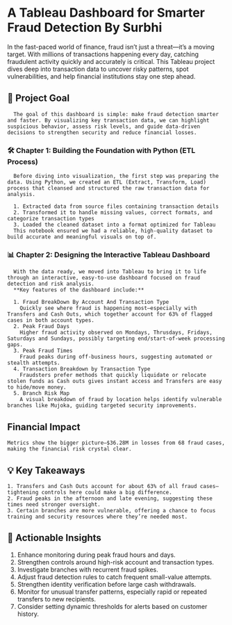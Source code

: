 # **A Tableau Dashboard for Smarter Fraud Detection By Surbhi** 

  In the fast-paced world of finance, fraud isn’t just a threat—it’s a moving target. With millions of transactions happening every day, catching fraudulent activity quickly and accurately is critical. This Tableau project dives deep into transaction data to uncover risky patterns, spot vulnerabilities, and help financial institutions stay one step ahead.
  
  ## 🎯 Project Goal
      The goal of this dashboard is simple: make fraud detection smarter and faster. By visualizing key transaction data, we can highlight suspicious behavior, assess risk levels, and guide data-driven decisions to strengthen security and reduce financial losses.
    
  ### **🛠️ Chapter 1: Building the Foundation with Python (ETL Process)**
      Before diving into visualization, the first step was preparing the data. Using Python, we created an ETL (Extract, Transform, Load) process that cleansed and structured the raw transaction data for analysis.
    
      1. Extracted data from source files containing transaction details
      2. Transformed it to handle missing values, correct formats, and categorize transaction types
      3. Loaded the cleaned dataset into a format optimized for Tableau
      This notebook ensured we had a reliable, high-quality dataset to build accurate and meaningful visuals on top of.
    
   ### **📊 Chapter 2: Designing the Interactive Tableau Dashboard**
      With the data ready, we moved into Tableau to bring it to life through an interactive, easy-to-use dashboard focused on fraud detection and risk analysis.
      **Key features of the dashboard include:**
    
      1. Fraud BreakDown By Account And Transaction Type
        Quickly see where fraud is happening most—especially with Transfers and Cash Outs, which together account for 63% of flagged cases in both account types.
      2. Peak Fraud Days
        Higher fraud activity observed on Mondays, Thrusdays, Fridays, Saturdays and Sundays, possibly targeting end/start-of-week processing gaps.   
      3. Peak Fraud Times
        Fraud peaks during off-business hours, suggesting automated or stealth attempts.
      4. Transaction Breakdown by Transaction Type
        Fraudsters prefer methods that quickly liquidate or relocate stolen funds as Cash outs gives instant access and Transfers are easy to hide/move money.
      5. Branch Risk Map
        A visual breakdown of fraud by location helps identify vulnerable branches like Mujoka, guiding targeted security improvements.
    
  ## Financial Impact
    Metrics show the bigger picture—$36.28M in losses from 68 fraud cases, making the financial risk crystal clear.
    
  ## 💡 Key Takeaways
    1. Transfers and Cash Outs account for about 63% of all fraud cases—tightening controls here could make a big difference.
    2. Fraud peaks in the afternoon and late evening, suggesting these times need stronger oversight.
    3. Certain branches are more vulnerable, offering a chance to focus training and security resources where they’re needed most.

## 🎯 Actionable Insights
  1. Enhance monitoring during peak fraud hours and days.
  2. Strengthen controls around high-risk account and transaction types.
  3. Investigate branches with recurrent fraud spikes.
  4. Adjust fraud detection rules to catch frequent small-value attempts.
  5. Strengthen identity verification before large cash withdrawals.
  6. Monitor for unusual transfer patterns, especially rapid or repeated transfers to new recipients.
  7. Consider setting dynamic thresholds for alerts based on customer history.
